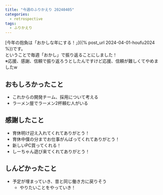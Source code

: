 ```yaml
---
title: "今週のふりかえり 20240405"
categories:
  - retrospective
tags:
  - ふりかえり
---
```


[今年の抱負は「おかしな年にする！」]({% post_url 2024-04-01-houfu2024 %})です。  
ということで毎週「おかし」で振り返ることにしました！  
※応援、感謝、信頼で振り返ろうとしたんですけど応援、信頼が難しくてやめましたw

## おもしろかったこと

- これからの開発チーム、採用について考える
- ラーメン屋でラーメン2杯頼む人がいる

## 感謝したこと

- 育休明け迎え入れてくれてありがとう！
- 育休中僕の分までお仕事がんばってくれてありがとう！
- 新しいPC買ってくれる！
- しーちゃん遊び来てくれてありがとう！

## しんどかったこと

- 予定が埋まっていき、昔と同じ働き方に戻りそう
  - やりたいことをやっていき！
